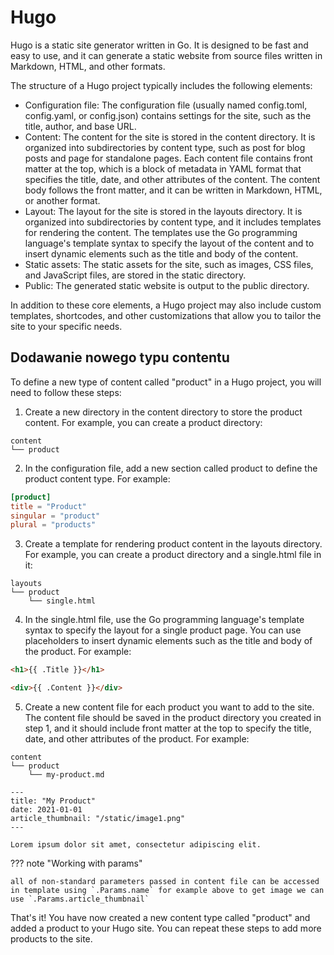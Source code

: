 # Hugo

Hugo is a static site generator written in Go. It is designed to be fast and easy to use, and it can generate a static website from source files written in Markdown, HTML, and other formats.

The structure of a Hugo project typically includes the following elements:

- Configuration file: The configuration file (usually named config.toml, config.yaml, or config.json) contains settings for the site, such as the title, author, and base URL.
- Content: The content for the site is stored in the content directory. It is organized into subdirectories by content type, such as post for blog posts and page for standalone pages. Each content file contains front matter at the top, which is a block of metadata in YAML format that specifies the title, date, and other attributes of the content. The content body follows the front matter, and it can be written in Markdown, HTML, or another format.
- Layout: The layout for the site is stored in the layouts directory. It is organized into subdirectories by content type, and it includes templates for rendering the content. The templates use the Go programming language's template syntax to specify the layout of the content and to insert dynamic elements such as the title and body of the content.
- Static assets: The static assets for the site, such as images, CSS files, and JavaScript files, are stored in the static directory.
- Public: The generated static website is output to the public directory.

In addition to these core elements, a Hugo project may also include custom templates, shortcodes, and other customizations that allow you to tailor the site to your specific needs.

## Dodawanie nowego typu contentu

To define a new type of content called "product" in a Hugo project, you will need to follow these steps:

1. Create a new directory in the content directory to store the product content. For example, you can create a product directory:

```
content
└── product
```

2. In the configuration file, add a new section called product to define the product content type. For example:

```toml
[product]
title = "Product"
singular = "product"
plural = "products"
```

3. Create a template for rendering product content in the layouts directory. For example, you can create a product directory and a single.html file in it:

```
layouts
└── product
    └── single.html
```

4. In the single.html file, use the Go programming language's template syntax to specify the layout for a single product page. You can use placeholders to insert dynamic elements such as the title and body of the product. For example:

```html
<h1>{{ .Title }}</h1>

<div>{{ .Content }}</div>
```

5. Create a new content file for each product you want to add to the site. The content file should be saved in the product directory you created in step 1, and it should include front matter at the top to specify the title, date, and other attributes of the product. For example:

```
content
└── product
    └── my-product.md
```

```
---
title: "My Product"
date: 2021-01-01
article_thumbnail: "/static/image1.png"
---

Lorem ipsum dolor sit amet, consectetur adipiscing elit.
```

??? note "Working with params"

    all of non-standard parameters passed in content file can be accessed in template using `.Params.name` for example above to get image we can use `.Params.article_thumbnail`

That's it! You have now created a new content type called "product" and added a product to your Hugo site. You can repeat these steps to add more products to the site.

